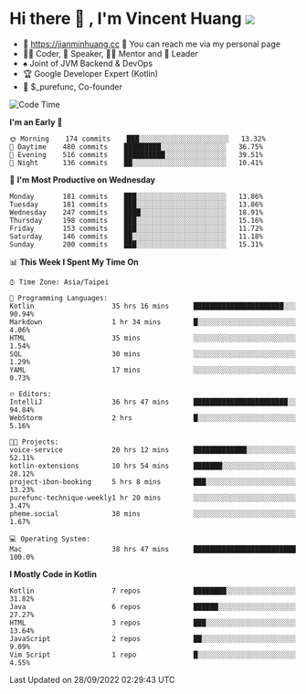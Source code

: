 # Hi there 👋 , I'm Vincent Huang ![](https://komarev.com/ghpvc/?username=Jian-Min-Huang)
- 💎 https://jianminhuang.cc 🙋 You can reach me via my personal page
- 👨‍💻 Coder, 🎤 Speaker, 👨‍🏫 Mentor and 🚀 Leader
- ♠️ Joint of JVM Backend & DevOps
- 🏆 Google Developer Expert (Kotlin)
- 💼 $_purefunc, Co-founder

<!--START_SECTION:waka-->
![Code Time](http://img.shields.io/badge/Code%20Time-1%2C007%20hrs%2039%20mins-blue)

**I'm an Early 🐤** 

```text
🌞 Morning    174 commits    ███░░░░░░░░░░░░░░░░░░░░░░   13.32% 
🌆 Daytime    480 commits    █████████░░░░░░░░░░░░░░░░   36.75% 
🌃 Evening    516 commits    ██████████░░░░░░░░░░░░░░░   39.51% 
🌙 Night      136 commits    ██░░░░░░░░░░░░░░░░░░░░░░░   10.41%

```
📅 **I'm Most Productive on Wednesday** 

```text
Monday       181 commits    ███░░░░░░░░░░░░░░░░░░░░░░   13.86% 
Tuesday      181 commits    ███░░░░░░░░░░░░░░░░░░░░░░   13.86% 
Wednesday    247 commits    ████░░░░░░░░░░░░░░░░░░░░░   18.91% 
Thursday     198 commits    ███░░░░░░░░░░░░░░░░░░░░░░   15.16% 
Friday       153 commits    ███░░░░░░░░░░░░░░░░░░░░░░   11.72% 
Saturday     146 commits    ██░░░░░░░░░░░░░░░░░░░░░░░   11.18% 
Sunday       200 commits    ███░░░░░░░░░░░░░░░░░░░░░░   15.31%

```


📊 **This Week I Spent My Time On** 

```text
⌚︎ Time Zone: Asia/Taipei

💬 Programming Languages: 
Kotlin                   35 hrs 16 mins      ██████████████████████░░░   90.94% 
Markdown                 1 hr 34 mins        █░░░░░░░░░░░░░░░░░░░░░░░░   4.06% 
HTML                     35 mins             ░░░░░░░░░░░░░░░░░░░░░░░░░   1.54% 
SQL                      30 mins             ░░░░░░░░░░░░░░░░░░░░░░░░░   1.29% 
YAML                     17 mins             ░░░░░░░░░░░░░░░░░░░░░░░░░   0.73%

🔥 Editors: 
IntelliJ                 36 hrs 47 mins      ███████████████████████░░   94.84% 
WebStorm                 2 hrs               █░░░░░░░░░░░░░░░░░░░░░░░░   5.16%

🐱‍💻 Projects: 
voice-service            20 hrs 12 mins      █████████████░░░░░░░░░░░░   52.11% 
kotlin-extensions        10 hrs 54 mins      ███████░░░░░░░░░░░░░░░░░░   28.12% 
project-ibon-booking     5 hrs 8 mins        ███░░░░░░░░░░░░░░░░░░░░░░   13.23% 
purefunc-technique-weekly1 hr 20 mins        ░░░░░░░░░░░░░░░░░░░░░░░░░   3.47% 
pheme.social             38 mins             ░░░░░░░░░░░░░░░░░░░░░░░░░   1.67%

💻 Operating System: 
Mac                      38 hrs 47 mins      █████████████████████████   100.0%

```

**I Mostly Code in Kotlin** 

```text
Kotlin                   7 repos             ████████░░░░░░░░░░░░░░░░░   31.82% 
Java                     6 repos             ██████░░░░░░░░░░░░░░░░░░░   27.27% 
HTML                     3 repos             ███░░░░░░░░░░░░░░░░░░░░░░   13.64% 
JavaScript               2 repos             ██░░░░░░░░░░░░░░░░░░░░░░░   9.09% 
Vim Script               1 repo              █░░░░░░░░░░░░░░░░░░░░░░░░   4.55%

```



 Last Updated on 28/09/2022 02:29:43 UTC
<!--END_SECTION:waka-->
